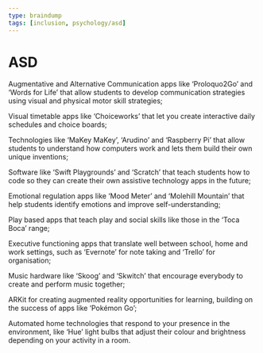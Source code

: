 ```yaml
---
type: braindump
tags: [inclusion, psychology/asd]
---
```



# ASD

Augmentative and Alternative Communication apps like ‘Proloquo2Go’ and ‘Words for Life’ that allow students to develop communication strategies using visual and physical motor skill strategies;

Visual timetable apps like ‘Choiceworks’ that let you create interactive daily schedules and choice boards;

Technologies like ‘MaKey MaKey’, ‘Arudino’ and ‘Raspberry Pi’ that allow students to understand how computers work and lets them build their own unique inventions;

Software like ‘Swift Playgrounds’ and ‘Scratch’ that teach students how to code so they can create their own assistive technology apps in the future;

Emotional regulation apps like ‘Mood Meter’ and ‘Molehill Mountain’ that help students identify emotions and improve self-understanding;

Play based apps that teach play and social skills like those in the ‘Toca Boca’ range;

Executive functioning apps that translate well between school, home and work settings, such as ‘Evernote’ for note taking and ‘Trello’ for organisation;

Music hardware like ‘Skoog’ and ‘Skwitch’ that encourage everybody to create and perform music together;

ARKit for creating augmented reality opportunities for learning, building on the success of apps like ‘Pokémon Go’;

Automated home technologies that respond to your presence in the environment, like ‘Hue’ light bulbs that adjust their colour and brightness depending on your activity in a room.





